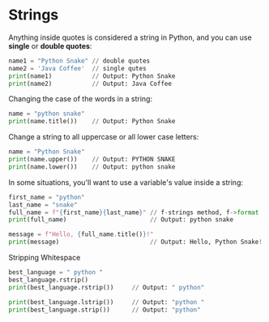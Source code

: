 # Strings

 Anything inside quotes is considered a string in Python, and you can use **single** or **double quotes**:

```python
name1 = "Python Snake" // double quotes
name2 = 'Java Coffee'  // single qutes
print(name1)           // Output: Python Snake 
print(name2)           // Output: Java Coffee
```

Changing the case of the words in a string:

```python
name = "python snake" 
print(name.title())    // Output: Python Snake 
```

Change a string to all uppercase or all lower case letters:

```python
name = "Python Snake"
print(name.upper())    // Output: PYTHON SNAKE
print(name.lower())    // Output: python snake
```

In some situations, you'll want to use a variable's value inside a string:

```python
first_name = "python"
last_name = "snake"
full_name = f"{first_name}{last_name}" // f-strings method, f->format
print(full_name)                       // Output: python snake

message = f"Hello, {full_name.title()}!" 
print(message)                         // Output: Hello, Python Snake!
```

Stripping Whitespace

```python
best_language = " python "
best_language.rstrip()
print(best_language.rstrip())     // Output: " python"

print(best_language.lstrip())     // Output: "python " 
print(best_language.strip())      // Output: "python"
```


